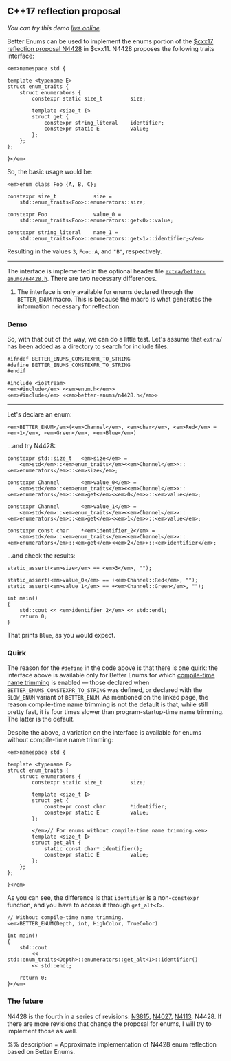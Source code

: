 ## C++17 reflection proposal

*You can try this demo [live online][live].*

Better Enums can be used to implement the enums portion of the
[$cxx17 reflection proposal N4428][n4428] in $cxx11. N4428 proposes the
following traits interface:

~~~comment
<em>namespace std {

template <typename E>
struct enum_traits {
    struct enumerators {
        constexpr static size_t         size;

        template <size_t I>
        struct get {
            constexpr string_literal    identifier;
            constexpr static E          value;
        };
    };
};

}</em>
~~~

So, the basic usage would be:

~~~comment
<em>enum class Foo {A, B, C};

constexpr size_t            size =
    std::enum_traits<Foo>::enumerators::size;

constexpr Foo               value_0 =
    std::enum_traits<Foo>::enumerators::get<0>::value;

constexpr string_literal    name_1 =
    std::enum_traits<Foo>::enumerators::get<1>::identifier;</em>
~~~

Resulting in the values `3`, `Foo::A`, and `"B"`, respectively.

---

The interface is implemented in the optional header file
[`extra/better-enums/n4428.h`][header]. There are two necessary differences.

1. The interface is only available for enums declared through the `BETTER_ENUM`
   macro. This is because the macro is what generates the information necessary
   for reflection.

### Demo

So, with that out of the way, we can do a little test. Let's assume that
`extra/` has been added as a directory to search for include files.

    #ifndef BETTER_ENUMS_CONSTEXPR_TO_STRING
    #define BETTER_ENUMS_CONSTEXPR_TO_STRING
    #endif

    #include <iostream>
    <em>#include</em> <<em>enum.h</em>>
    <em>#include</em> <<em>better-enums/n4428.h</em>>

---

Let's declare an enum:

    <em>BETTER_ENUM</em>(<em>Channel</em>, <em>char</em>, <em>Red</em> = <em>1</em>, <em>Green</em>, <em>Blue</em>)

...and try N4428:

    constexpr std::size_t   <em>size</em> =
        <em>std</em>::<em>enum_traits</em><<em>Channel</em>>::<em>enumerators</em>::<em>size</em>;

    constexpr Channel       <em>value_0</em> =
        <em>std</em>::<em>enum_traits</em><<em>Channel</em>>::<em>enumerators</em>::<em>get</em><<em>0</em>>::<em>value</em>;

    constexpr Channel       <em>value_1</em> =
        <em>std</em>::<em>enum_traits</em><<em>Channel</em>>::<em>enumerators</em>::<em>get</em><<em>1</em>>::<em>value</em>;

    constexpr const char    *<em>identifier_2</em> =
        <em>std</em>::<em>enum_traits</em><<em>Channel</em>>::<em>enumerators</em>::<em>get</em><<em>2</em>>::<em>identifier</em>;

...and check the results:

    static_assert(<em>size</em> == <em>3</em>, "");

    static_assert(<em>value_0</em> == +<em>Channel::Red</em>, "");
    static_assert(<em>value_1</em> == +<em>Channel::Green</em>, "");

    int main()
    {
        std::cout << <em>identifier_2</em> << std::endl;
        return 0;
    }

That prints `Blue`, as you would expect.

### Quirk

The reason for the `#define` in the code above is that there is one quirk:
the interface above is available only for Better Enums for which
[compile-time name trimming][slow-enum] is enabled &mdash; those declared when
`BETTER_ENUMS_CONSTEXPR_TO_STRING` was defined, or declared with the `SLOW_ENUM`
variant of `BETTER_ENUM`. As mentioned on the linked page, the reason
compile-time name trimming is not the default is that, while still pretty fast,
it is four times slower than program-startup-time name trimming. The latter is
the default.

Despite the above, a variation on the interface is available for enums without
compile-time name trimming:

~~~comment
<em>namespace std {

template <typename E>
struct enum_traits {
    struct enumerators {
        constexpr static size_t         size;

        template <size_t I>
        struct get {
            constexpr const char        *identifier;
            constexpr static E          value;
        };

        </em>// For enums without compile-time name trimming.<em>
        template <size_t I>
        struct get_alt {
            static const char* identifier();
            constexpr static E          value;
        };
    };
};

}</em>
~~~

As you can see, the difference is that `identifier` is a non-`constexpr`
function, and you have to access it through `get_alt<I>`.

~~~comment
// Without compile-time name trimming.
<em>BETTER_ENUM(Depth, int, HighColor, TrueColor)

int main()
{
    std::cout
        << std::enum_traits<Depth>::enumerators::get_alt<1>::identifier()
        << std::endl;

    return 0;
}</em>
~~~

### The future

N4428 is the fourth in a series of revisions: [N3815][n3815], [N4027][n4027],
[N4113][n4113], N4428. If there are more revisions that change the proposal for
enums, I will try to implement those as well.

[n4428]: http://www.open-std.org/jtc1/sc22/wg21/docs/papers/2015/n4428.pdf
[n4113]: http://www.open-std.org/jtc1/sc22/wg21/docs/papers/2014/n4113.pdf
[n4027]: http://www.open-std.org/jtc1/sc22/wg21/docs/papers/2014/n4027.pdf
[n3815]: http://www.open-std.org/jtc1/sc22/wg21/docs/papers/2013/n3815.html
[slow-enum]: ${prefix}OptInFeatures.html#CompileTimeNameTrimming
[header]: https://github.com/aantron/better-enums/blob/$ref/extra/better-enums/n4428.h
[live]: http://melpon.org/wandbox/permlink/QelcwZNLi4gIx8Ux

%% description = Approximate implementation of N4428 enum reflection based on
Better Enums.
